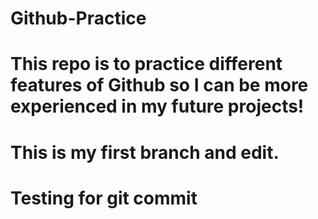 # Github-Practice

# This repo is to practice different features of Github so I can be more experienced in my future projects!

# This is my first branch and edit.

# Testing for git commit
